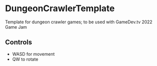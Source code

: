 # DungeonCrawlerTemplate
Template for dungeon crawler games; to be used with GameDev.tv 2022 Game Jam

## Controls
- WASD for movement
- QW to rotate
